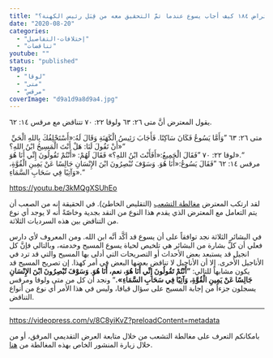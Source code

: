 ```yaml
---
title: "الإعتراض ١٨٤ كيف أجاب يسوع عندما تمَّ التحقيق معه من قِبَل رئيس الكهنة؟"
date: "2020-08-20"
categories: 
  - "إختلافات-التفاصيل"
  - "تناقضات"
youtube: ""
status: "published"
tags: 
  - "لوقا"
  - "متى"
  - "مرقس"
coverImage: "d9a1d9a8d9a4.jpg"
---
```


يقول المعترض أنَّ متى ٢٦: ٦٣ ولوقا ٢٢: ٧٠ تتناقض مع مرقس ١٤: ٦٢.

 متى ٢٦: ٦٣ ”وَأَمَّا يَسُوعُ فَكَانَ سَاكِتًا. فَأَجَابَ رَئِيسُ الْكَهَنَةِ وَقَالَ لَهُ:«أَسْتَحْلِفُكَ بِاللهِ الْحَيِّ أَنْ تَقُولَ لَنَا: هَلْ أَنْتَ الْمَسِيحُ ابْنُ اللهِ؟»“  
لوقا ٢٢: ٧٠ ”فَقَالَ الْجَمِيعُ:«أَفَأَنْتَ ابْنُ اللهِ؟» فَقَالَ لَهُمْ: «أَنْتُمْ تَقُولُونَ إِنِّي أَنَا هُوَ».“  
مرقس ١٤: ٦٢ ”فَقَالَ يَسُوعُ:«أَنَا هُوَ. وَسَوْفَ تُبْصِرُونَ ابْنَ الإِنْسَانِ جَالِسًا عَنْ يَمِينِ الْقُوَّةِ، وَآتِيًا فِي سَحَابِ السَّمَاءِ».“

https://youtu.be/3kMQgXSUhEo

لقد ارتكب المعترض [مغالطة التشعب](https://reasonofhope.com/2019/07/25/bifurcation/) (التقليص الخاطئ). في الحقيقة إنه من الصعب أن يتم التعامل مع المعترض الذي يقدم هذا النوع من النقد بجدية وخاصّةً أنه لا يوجد أي نوع من التناقض بين هذه السرديات الثلاثة.

في البشائر الثلاثة نجد توافقاً على أن يسوع قد أكَّد أنَّه ابن الله. ومن المعروف لأي دارس فعلي أن كلَّ بشارة من البشائر هي تلخيص لحياة يسوع المسيح وخدمته، وبالتالي فإنَّ كل انجيل قد يستبعد بعض الأحداث أو التصريحات التي أدلى بها المسيح والتي قد ترد في الأناجيل الأُخرى. إلا أن الأناجيل لا تناقض بعضها البعض في أمر كهذا. إن تصريح المسيح قد يكون مشابهاً للتالي: **”أَنْتُمْ تَقُولُونَ إِنِّي أَنَا هُوَ، نعم، أَنَا هُوَ. وَسَوْفَ تُبْصِرُونَ ابْنَ الإِنْسَانِ جَالِسًا عَنْ يَمِينِ الْقُوَّةِ، وَآتِيًا فِي سَحَابِ السَّمَاءِ».**“ ونجد أن كل من متى ولوقا ومرقس يسجلون جزءاً من إجابة المسيح على سؤال قيافا، وليس في هذا الأمر أي نوع من أنواع التناقض.

* * *

https://videopress.com/v/8C8yiKvZ?preloadContent=metadata

بامكانكم التعرف على مغالطة التشعب من خلال متابعة العرض التقديمي المرفق، أو من خلال زيارة المنشور الخاص بهذه المغالطة من [هنا](https://reasonofhope.com/2019/07/25/bifurcation/).
